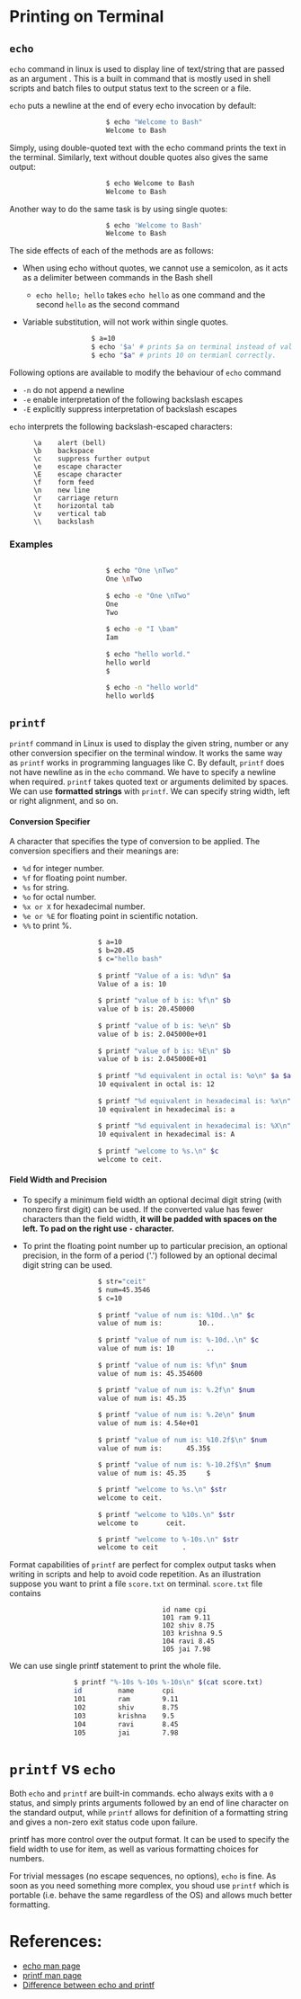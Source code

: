 # Printing on Terminal

## `echo`
`echo` command in linux is used to display line of text/string that are passed as an argument . This is a 
built in command that is mostly used in shell scripts and batch files to output status text to the screen 
or a file.

`echo` puts a newline at the end of every echo invocation by default:

```bash
                        $ echo "Welcome to Bash"
                        Welcome to Bash
```

Simply, using double-quoted text with the echo command prints the text in the terminal. Similarly, text without double 
quotes also gives the same output:

```bash
                        $ echo Welcome to Bash
                        Welcome to Bash
```

Another way to do the same task is by using single quotes:

```bash
                        $ echo 'Welcome to Bash'
                        Welcome to Bash
```


The side effects of each of the methods are as follows:

 * When using echo without quotes, we cannot use a semicolon, as it acts as a delimiter between commands in the Bash shell

    * `echo hello; hello` takes `echo hello` as one command and the second `hello` as the second command
  
 * Variable substitution, will not work within single quotes.
 
   ```bash
                    $ a=10
                    $ echo '$a' # prints $a on terminal instead of value of a
                    $ echo "$a" # prints 10 on termianl correctly.
   ```

Following options are available to modify the behaviour of `echo` command 
   
* `-n`	do not append a newline
* `-e`	enable interpretation of the following backslash escapes
* `-E`	explicitly suppress interpretation of backslash escapes
    
`echo` interprets the following backslash-escaped characters:
```
      \a	alert (bell)
      \b	backspace
      \c	suppress further output
      \e	escape character
      \E	escape character
      \f	form feed
      \n	new line
      \r	carriage return
      \t	horizontal tab
      \v	vertical tab
      \\	backslash
 ```
### Examples

```bash

                        $ echo "One \nTwo"
                        One \nTwo
                        
                        $ echo -e "One \nTwo"
                        One 
                        Two
                        
                        $ echo -e "I \bam"
                        Iam
                        
                        $ echo "hello world."
                        hello world
                        $
                        
                        $ echo -n "hello world"
                        hello world$

```

## `printf`

`printf` command in Linux is used to display the given string, number or any other conversion specifier on the 
terminal window. It works the same way as `printf` works in programming languages like C. By default, `printf` 
does not have newline as in the `echo` command. We have to specify a newline when required. `printf` takes quoted 
text or arguments delimited by spaces. We can use **formatted strings** with `printf`. We can specify string width, 
left or right alignment, and so on.

#### Conversion Specifier
A  character  that  specifies  the  type  of  conversion  to  be  applied.  The conversion specifiers and their 
meanings are:

* `%d` for integer number.
* `%f` for floating point number.
* `%s` for string.
* `%o` for octal number.
* `%x or X` for hexadecimal number.
* `%e or %E` for floating point in scientific notation. 
* `%%` to print %.

```bash
                      $ a=10
                      $ b=20.45
                      $ c="hello bash"
                      
                      $ printf "Value of a is: %d\n" $a
                      Value of a is: 10
                      
                      $ printf "value of b is: %f\n" $b
                      value of b is: 20.450000
                      
                      $ printf "value of b is: %e\n" $b
                      value of b is: 2.045000e+01
                      
                      $ printf "value of b is: %E\n" $b
                      value of b is: 2.045000E+01
                      
                      $ printf "%d equivalent in octal is: %o\n" $a $a
                      10 equivalent in octal is: 12
                      
                      $ printf "%d equivalent in hexadecimal is: %x\n" $a $a
                      10 equivalent in hexadecimal is: a
                      
                      $ printf "%d equivalent in hexadecimal is: %X\n" $a $a
                      10 equivalent in hexadecimal is: A
                      
                      $ printf "welcome to %s.\n" $c
                      welcome to ceit.

```
#### Field Width and Precision

* To specify a minimum field width an optional decimal digit string (with nonzero first digit) can be used. If the converted
value has fewer characters than the field width, **it will be padded with spaces on the left. To pad on the right use `-` character.**

* To print the floating point number up to particular precision, an optional precision, in the form of a period ('.')
followed by an optional decimal digit string can be used.

```bash
                      $ str="ceit"
                      $ num=45.3546
                      $ c=10
                      
                      $ printf "value of num is: %10d..\n" $c 
                      value of num is:         10..
                      
                      $ printf "value of num is: %-10d..\n" $c
                      value of num is: 10        ..
                      
                      $ printf "value of num is: %f\n" $num
                      value of num is: 45.354600
                      
                      $ printf "value of num is: %.2f\n" $num
                      value of num is: 45.35

                      $ printf "value of num is: %.2e\n" $num
                      value of num is: 4.54e+01
                      
                      $ printf "value of num is: %10.2f$\n" $num
                      value of num is:      45.35$
                      
                      $ printf "value of num is: %-10.2f$\n" $num
                      value of num is: 45.35     $

                      $ printf "welcome to %s.\n" $str
                      welcome to ceit.
                
                      $ printf "welcome to %10s.\n" $str
                      welcome to       ceit.

                      $ printf "welcome to %-10s.\n" $str
                      welcome to ceit      .

```

Format capabilities of `printf` are perfect for complex output tasks when writing in scripts and help to avoid code repetition. As an illustration suppose you want to print a file `score.txt` on terminal. `score.txt` file contains

```
                                      id name cpi
                                      101 ram 9.11
                                      102 shiv 8.75
                                      103 krishna 9.5
                                      104 ravi 8.45
                                      105 jai 7.98
```
We can use single printf statement to print the whole file.

```bash
                $ printf "%-10s %-10s %-10s\n" $(cat score.txt)
                id         name       cpi       
                101        ram        9.11      
                102        shiv       8.75      
                103        krishna    9.5       
                104        ravi       8.45      
                105        jai        7.98    

```
# `printf` vs `echo`

Both `echo` and `printf` are built-in commands. echo always exits with a `0` status, and simply prints arguments 
followed by an end of line character on the standard output, while `printf` allows for definition of a formatting 
string and gives a non-zero exit status code upon failure.

printf has more control over the output format. It can be used to specify the field width to use for item, 
as well as various formatting choices for numbers.

For trivial messages (no escape sequences, no options), `echo` is fine. As soon as you need something more complex, 
you shoud use `printf` which is portable (i.e. behave the same regardless of the OS) and allows much better formatting.


# References:
* [echo man page](http://man7.org/linux/man-pages/man1/echo.1p.html)
* [printf man page](http://manpages.ubuntu.com/manpages/disco/man3/printf.3.html)
* [Difference between echo and printf](https://unix.stackexchange.com/questions/58310/difference-between-printf-and-echo-in-bash)



